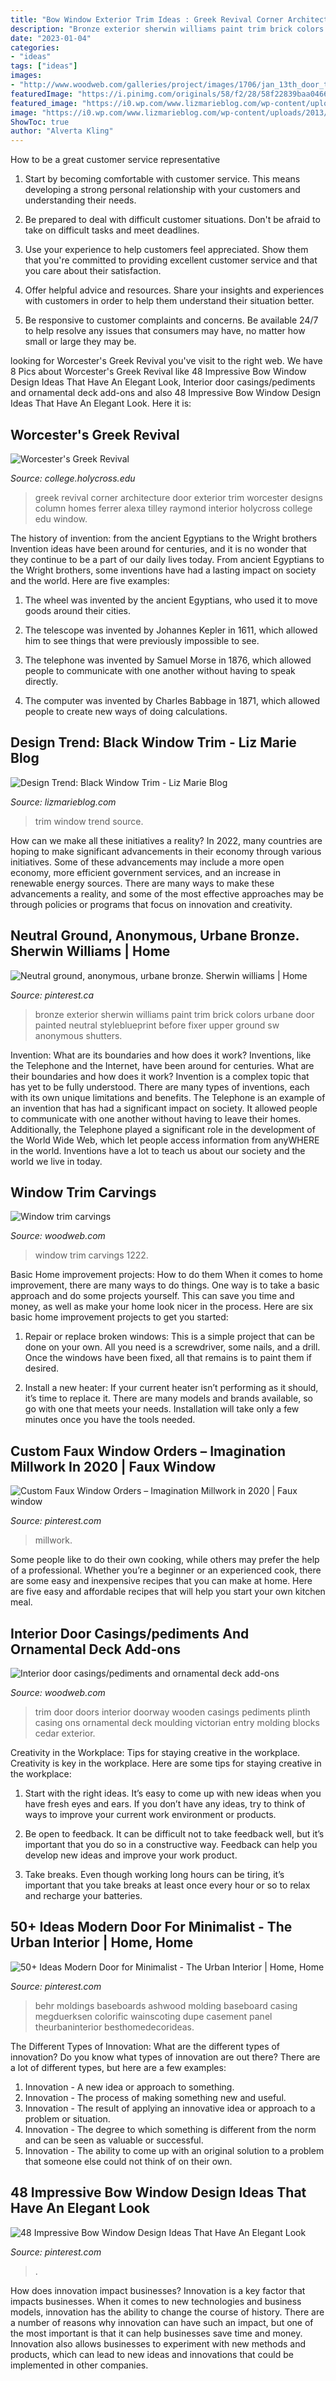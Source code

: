 ```yaml
---
title: "Bow Window Exterior Trim Ideas : Greek Revival Corner Architecture Door Exterior Trim Worcester Designs Column Homes Ferrer Alexa Tilley Raymond Interior Holycross College Edu Window"
description: "Bronze exterior sherwin williams paint trim brick colors urbane door painted neutral styleblueprint before fixer upper ground sw anonymous shutters"
date: "2023-01-04"
categories:
- "ideas"
tags: ["ideas"]
images:
- "http://www.woodweb.com/galleries/project/images/1706/jan_13th_door_trim_044.jpg"
featuredImage: "https://i.pinimg.com/originals/58/f2/28/58f22839baa0466d57ff26cd590f57e1.jpg"
featured_image: "https://i0.wp.com/www.lizmarieblog.com/wp-content/uploads/2013/04/a12d83ab691cac417e60aaec94914f34.jpg?resize=450%2C600"
image: "https://i0.wp.com/www.lizmarieblog.com/wp-content/uploads/2013/04/a12d83ab691cac417e60aaec94914f34.jpg?resize=450%2C600"
ShowToc: true
author: "Alverta Kling"
---
```



How to be a great customer service representative
1. Start by becoming comfortable with customer service. This means developing a strong personal relationship with your customers and understanding their needs.
2. Be prepared to deal with difficult customer situations. Don't be afraid to take on difficult tasks and meet deadlines.

3. Use your experience to help customers feel appreciated. Show them that you're committed to providing excellent customer service and that you care about their satisfaction.

4. Offer helpful advice and resources. Share your insights and experiences with customers in order to help them understand their situation better.

5. Be responsive to customer complaints and concerns. Be available 24/7 to help resolve any issues that consumers may have, no matter how small or large they may be.

	

		
looking for Worcester&#039;s Greek Revival you've visit to the right web. We have 8 Pics about Worcester&#039;s Greek Revival like 48 Impressive Bow Window Design Ideas That Have An Elegant Look, Interior door casings/pediments and ornamental deck add-ons and also 48 Impressive Bow Window Design Ideas That Have An Elegant Look. Here it is:
		
    
## Worcester&#039;s Greek Revival

<img loading=lazy src="http://college.holycross.edu/projects/worcester/growth/greek_revival/fullsize/GRRaymond4.jpg" onerror="this.onerror=null;this.src='https://tse1.mm.bing.net/th?id=OIP.bNxP8o9bbx9JRhgTl_T8oAHaJ4&amp;pid=15.1';" alt="Worcester&#039;s Greek Revival">

_Source: college.holycross.edu_

>greek revival corner architecture door exterior trim worcester designs column homes ferrer alexa tilley raymond interior holycross college edu window. 

	

The history of invention: from the ancient Egyptians to the Wright brothers
Invention ideas have been around for centuries, and it is no wonder that they continue to be a part of our daily lives today. From ancient Egyptians to the Wright brothers, some inventions have had a lasting impact on society and the world. Here are five examples:
1) The wheel was invented by the ancient Egyptians, who used it to move goods around their cities.

2) The telescope was invented by Johannes Kepler in 1611, which allowed him to see things that were previously impossible to see.

3) The telephone was invented by Samuel Morse in 1876, which allowed people to communicate with one another without having to speak directly.

4) The computer was invented by Charles Babbage in 1871, which allowed people to create new ways of doing calculations.

    
## Design Trend: Black Window Trim - Liz Marie Blog

<img loading=lazy src="https://i0.wp.com/www.lizmarieblog.com/wp-content/uploads/2013/04/a12d83ab691cac417e60aaec94914f34.jpg?resize=450%2C600" onerror="this.onerror=null;this.src='https://tse2.mm.bing.net/th?id=OIP.vZgyjWC5SZ9FEo2W1MEtCQAAAA&amp;pid=15.1';" alt="Design Trend: Black Window Trim - Liz Marie Blog">

_Source: lizmarieblog.com_

>trim window trend source. 

	

How can we make all these initiatives a reality?
In 2022, many countries are hoping to make significant advancements in their economy through various initiatives. Some of these advancements may include a more open economy, more efficient government services, and an increase in renewable energy sources. There are many ways to make these advancements a reality, and some of the most effective approaches may be through policies or programs that focus on innovation and creativity.

    
## Neutral Ground, Anonymous, Urbane Bronze. Sherwin Williams | Home

<img loading=lazy src="https://i.pinimg.com/736x/03/ec/7a/03ec7aa3c00b7af4eedf9024e9569304--sherwin-williams-painted-brick-urban-bronze-sherwin-williams-exterior.jpg?b=t" onerror="this.onerror=null;this.src='https://tse2.mm.bing.net/th?id=OIP.y9kDLHHed6EED_5U4e6D6QHaJ4&amp;pid=15.1';" alt="Neutral ground, anonymous, urbane bronze. Sherwin williams | Home">

_Source: pinterest.ca_

>bronze exterior sherwin williams paint trim brick colors urbane door painted neutral styleblueprint before fixer upper ground sw anonymous shutters. 

	

Invention: What are its boundaries and how does it work?
Inventions, like the Telephone and the Internet, have been around for centuries. What are their boundaries and how does it work? Invention is a complex topic that has yet to be fully understood. There are many types of inventions, each with its own unique limitations and benefits. The Telephone is an example of an invention that has had a significant impact on society. It allowed people to communicate with one another without having to leave their homes. Additionally, the Telephone played a significant role in the development of the World Wide Web, which let people access information from anyWHERE in the world. Inventions have a lot to teach us about our society and the world we live in today.

    
## Window Trim Carvings

<img loading=lazy src="http://www.woodweb.com/galleries/project/images/1222/window_trim_carvings_02.jpg" onerror="this.onerror=null;this.src='https://tse3.mm.bing.net/th?id=OIP.896JRJdF0SF_sr80vw5HEwHaFk&amp;pid=15.1';" alt="Window trim carvings">

_Source: woodweb.com_

>window trim carvings 1222. 

	

Basic Home improvement projects: How to do them
When it comes to home improvement, there are many ways to do things. One way is to take a basic approach and do some projects yourself. This can save you time and money, as well as make your home look nicer in the process. Here are six basic home improvement projects to get you started:
1) Repair or replace broken windows: This is a simple project that can be done on your own. All you need is a screwdriver, some nails, and a drill. Once the windows have been fixed, all that remains is to paint them if desired.

2) Install a new heater: If your current heater isn’t performing as it should, it’s time to replace it. There are many models and brands available, so go with one that meets your needs. Installation will take only a few minutes once you have the tools needed.

    
## Custom Faux Window Orders – Imagination Millwork In 2020 | Faux Window

<img loading=lazy src="https://i.pinimg.com/736x/02/aa/47/02aa47492cf984ddc96dc90d54707733.jpg" onerror="this.onerror=null;this.src='https://tse3.mm.bing.net/th?id=OIP.G3Pd0KmV_Pmv1p3wEGyD1QHaJ3&amp;pid=15.1';" alt="Custom Faux Window Orders – Imagination Millwork in 2020 | Faux window">

_Source: pinterest.com_

>millwork. 

	

Some people like to do their own cooking, while others may prefer the help of a professional. Whether you’re a beginner or an experienced cook, there are some easy and inexpensive recipes that you can make at home. Here are five easy and affordable recipes that will help you start your own kitchen meal.

    
## Interior Door Casings/pediments And Ornamental Deck Add-ons

<img loading=lazy src="http://www.woodweb.com/galleries/project/images/1706/jan_13th_door_trim_044.jpg" onerror="this.onerror=null;this.src='https://tse2.mm.bing.net/th?id=OIP.xzm7Ww3P5Pa856Dr7NKyMgHaJ4&amp;pid=15.1';" alt="Interior door casings/pediments and ornamental deck add-ons">

_Source: woodweb.com_

>trim door doors interior doorway wooden casings pediments plinth casing ons ornamental deck moulding victorian entry molding blocks cedar exterior. 

	

Creativity in the Workplace: Tips for staying creative in the workplace.
Creativity is key in the workplace. Here are some tips for staying creative in the workplace:
1. Start with the right ideas. It’s easy to come up with new ideas when you have fresh eyes and ears. If you don’t have any ideas, try to think of ways to improve your current work environment or products.

2. Be open to feedback. It can be difficult not to take feedback well, but it’s important that you do so in a constructive way. Feedback can help you develop new ideas and improve your work product.

3. Take breaks. Even though working long hours can be tiring, it’s important that you take breaks at least once every hour or so to relax and recharge your batteries.

    
## 50+ Ideas Modern Door For Minimalist - The Urban Interior | Home, Home

<img loading=lazy src="https://i.pinimg.com/originals/58/f2/28/58f22839baa0466d57ff26cd590f57e1.jpg" onerror="this.onerror=null;this.src='https://tse1.mm.bing.net/th?id=OIP.mocoKJOYb8Svh_XHU_EiUAHaKK&amp;pid=15.1';" alt="50+ Ideas Modern Door for Minimalist - The Urban Interior | Home, Home">

_Source: pinterest.com_

>behr moldings baseboards ashwood molding baseboard casing megduerksen colorific wainscoting dupe casement panel theurbaninterior besthomedecorideas. 

	

The Different Types of Innovation: What are the different types of innovation?
Do you know what types of innovation are out there? There are a lot of different types, but here are a few examples: 
1. Innovation - A new idea or approach to something. 
2. Innovation - The process of making something new and useful. 
3. Innovation - The result of applying an innovative idea or approach to a problem or situation. 
4. Innovation - The degree to which something is different from the norm and can be seen as valuable or successful. 
5. Innovation - The ability to come up with an original solution to a problem that someone else could not think of on their own.

    
## 48 Impressive Bow Window Design Ideas That Have An Elegant Look

<img loading=lazy src="https://i.pinimg.com/736x/4f/8b/53/4f8b53fb830f03cdd01032587af9bf75.jpg" onerror="this.onerror=null;this.src='https://tse2.mm.bing.net/th?id=OIP.gSOPwPNftoLjZzkqVD_n9AHaJ3&amp;pid=15.1';" alt="48 Impressive Bow Window Design Ideas That Have An Elegant Look">

_Source: pinterest.com_

>. 

	

How does innovation impact businesses?
Innovation is a key factor that impacts businesses. When it comes to new technologies and business models, innovation has the ability to change the course of history. There are a number of reasons why innovation can have such an impact, but one of the most important is that it can help businesses save time and money. Innovation also allows businesses to experiment with new methods and products, which can lead to new ideas and innovations that could be implemented in other companies.

